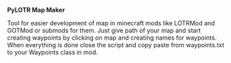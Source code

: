**PyLOTR Map Maker**

Tool for easier development of map in minecraft mods like LOTRMod and GOTMod or submods for them. Just give path of your map and start creating waypoints by clicking on map and creating names for waypoints. When everything is done close the script and copy paste from waypoints.txt to your Waypoints class in mod.
